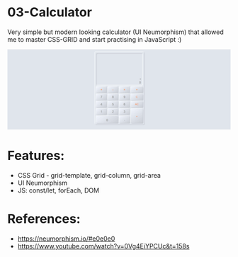 # 03-Calculator
Very simple but modern looking calculator (UI Neumorphism) that allowed me to master CSS-GRID and start practising in JavaScript :)

![Alt Text](https://github.com/AnnaZaragoza/03-Calculator/blob/71d1f32b0b64bf331a7b0dc018debb9b1283d045/gif/gif.gif)


# Features:
* CSS Grid - grid-template, grid-column, grid-area
* UI Neumorphism
* JS: const/let, forEach, DOM 

# References:
* https://neumorphism.io/#e0e0e0
* https://www.youtube.com/watch?v=0Vg4EiYPCUc&t=158s

